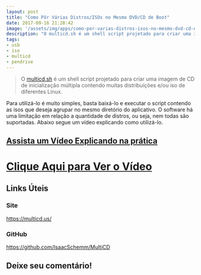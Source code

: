 ```yaml
---
layout: post
title: "Como Pôr Várias Distros/ISOs no Mesmo DVD/CD de Boot"
date: 2017-09-16 21:28:42
image: '/assets/img/apps/como-por-varias-distros-isos-no-mesmo-dvd-cd-de-boot.jpg'
description: "O multicd.sh é um shell script projetado para criar uma imagem de CD de inicialização múltipla contendo muitas distribuições e/ou iso de diferentes Linux."
tags:
- usb
- iso
- multicd
- pendrive
---
```


> O [multicd.sh](https://multicd.us/) é um shell script projetado para criar uma imagem de CD de inicialização múltipla contendo muitas distribuições e/ou iso de diferentes Linux.

Para utilizá-lo é muito simples, basta baixá-lo e executar o script contendo as isos que deseja agrupar no mesmo diretório do aplicativo. O software há uma limitação em relação a quantidade de distros, ou seja, nem todas são suportadas. Abaixo segue um vídeo explicando como utilizá-lo.

## [Assista um Vídeo Explicando na prática](https://youtu.be/Wr6Tzgl32Y0)

# [Clique Aqui para Ver o Vídeo](https://www.youtube.com/watch?v=Wr6Tzgl32Y0)


## Links Úteis

### Site
<https://multicd.us/>

### GitHub
<https://github.com/IsaacSchemm/MultiCD>

## Deixe seu comentário!


<script async src="https://pagead2.googlesyndication.com/pagead/js/adsbygoogle.js"></script>

<!-- Informat -->
<ins class="adsbygoogle"
 style="display:block"
 data-ad-client="ca-pub-2838251107855362"
 data-ad-slot="2327980059"
 data-ad-format="auto"
 data-full-width-responsive="true"></ins>

<script>
(adsbygoogle = window.adsbygoogle || []).push({});
</script>



